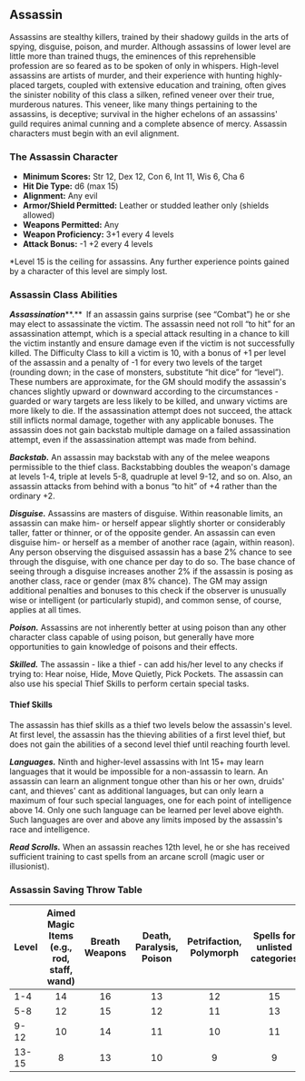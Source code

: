 ## Assassin

Assassins are stealthy killers, trained by their shadowy guilds in the arts of spying, disguise, poison, and murder. Although assassins of lower level are little more than trained thugs, the eminences of this reprehensible profession are so feared as to be spoken of only in whispers. High-level assassins are artists of murder, and their experience with hunting highly-placed targets, coupled with extensive education and training, often gives the sinister nobility of this class a silken, refined veneer over their true, murderous natures. This veneer, like many things pertaining to the assassins, is deceptive; survival in the higher echelons of an assassins' guild requires animal cunning and a complete absence of mercy. Assassin characters must begin with an evil alignment.

### The Assassin Character

- **Minimum Scores:** Str 12, Dex 12, Con 6, Int 11, Wis 6, Cha 6
- **Hit Die Type:** d6 (max 15)
- **Alignment:** Any evil
- **Armor/Shield Permitted:** Leather or studded leather only (shields allowed)
- **Weapons Permitted:** Any
- **Weapon Proficiency:** 3+1 every 4 levels
- **Attack Bonus:** -1 +2 every 4 levels

\*Level 15 is the ceiling for assassins. Any further experience points gained by a character of this level are simply lost.

### Assassin Class Abilities

***Assassination*****.** If an assassin gains surprise (see “Combat”) he or she may elect to assassinate the victim. The assassin need not roll “to hit” for an assassination attempt, which is a special attack resulting in a chance to kill the victim instantly and ensure damage even if the victim is not successfully killed. The Difficulty Class to kill a victim is 10, with a bonus of +1 per level of the assassin and a penalty of -1 for every two levels of the target (rounding down; in the case of monsters, substitute “hit dice” for “level”). These numbers are approximate, for the GM should modify the assassin's chances slightly upward or downward according to the circumstances - guarded or wary targets are less likely to be killed, and unwary victims are more likely to die. If the assassination attempt does not succeed, the attack still inflicts normal damage, together with any applicable bonuses. The assassin does not gain backstab multiple damage on a failed assassination attempt, even if the assassination attempt was made from behind.

***Backstab.*** An assassin may backstab with any of the melee weapons permissible to the thief class. Backstabbing doubles the weapon's damage at levels 1-4, triple at levels 5-8, quadruple at level 9-12, and so on. Also, an assassin attacks from behind with a bonus “to hit” of +4 rather than the ordinary +2.

***Disguise.*** Assassins are masters of disguise. Within reasonable limits, an assassin can make him- or herself appear slightly shorter or considerably taller, fatter or thinner, or of the opposite gender. An assassin can even disguise him- or herself as a member of another race (again, within reason). Any person observing the disguised assassin has a base 2% chance to see through the disguise, with one chance per day to do so. The base chance of seeing through a disguise increases another 2% if the assassin is posing as another class, race or gender (max 8% chance). The GM may assign additional penalties and bonuses to this check if the observer is unusually wise or intelligent (or particularly stupid), and common sense, of course, applies at all times.

***Poison.*** Assassins are not inherently better at using poison than any other character class capable of using poison, but generally have more opportunities to gain knowledge of poisons and their effects.

***Skilled.*** The assassin - like a thief - can add his/her level to any checks if trying to: Hear noise, Hide, Move Quietly, Pick Pockets. The assassin can also use his special Thief Skills to perform certain special tasks.

#### Thief Skills

The assassin has thief skills as a thief two levels below the assassin's level. At first level, the assassin has the thieving abilities of a first level thief, but does not gain the abilities of a second level thief until reaching fourth level.

***Languages.*** Ninth and higher-level assassins with Int 15+ may learn languages that it would be impossible for a non-assassin to learn. An assassin can learn an alignment tongue other than his or her own, druids' cant, and thieves' cant as additional languages, but can only learn a maximum of four such special languages, one for each point of intelligence above 14. Only one such language can be learned per level above eighth. Such languages are over and above any limits imposed by the assassin's race and intelligence.

***Read Scrolls.*** When an assassin reaches 12th level, he or she has received sufficient training to cast spells from an arcane scroll (magic user or illusionist).

### Assassin Saving Throw Table

| &nbsp; **Level** &nbsp; | **Aimed Magic Items (e.g., rod, staff, wand)** | **Breath Weapons** | **Death, Paralysis, Poison** | **Petrifaction, Polymorph** | **Spells for unlisted categories** |
|    ---    |:---:|:---:|:---:|:---:|:---:|
| 1-4 | 14  | 16  | 13  | 12  | 15  |
| 5-8 | 12  | 15  | 12  | 11  | 13  |
| 9-12 | 10  | 14  | 11  | 10  | 11  |
| 13-15 | 8   | 13  | 10  | 9   | 9   |
